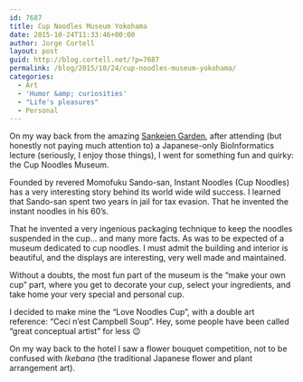 ```yaml
---
id: 7687
title: Cup Noodles Museum Yokohama
date: 2015-10-24T11:33:46+00:00
author: Jorge Cortell
layout: post
guid: http://blog.cortell.net/?p=7687
permalink: /blog/2015/10/24/cup-noodles-museum-yokohama/
categories:
  - Art
  - 'Humor &amp; curiosities'
  - "Life's pleasures"
  - Personal
---
```


  
On my way back from the amazing [Sankeien Garden](http://blog.cortell.net/blog/2015/10/20/sankeien-garden-yokohama/), after attending (but honestly not paying much attention to) a Japanese-only BioInformatics lecture (seriously, I enjoy those things), I went for something fun and quirky: the Cup Noodles Museum.

Founded by revered Momofuku Sando-san, Instant Noodles (Cup Noodles) has a very interesting story behind its world wide wild success. I learned that Sando-san spent two years in jail for tax evasion. That he invented the instant noodles in his 60’s.

That he invented a very ingenious packaging technique to keep the noodles suspended in the cup… and many more facts. As was to be expected of a museum dedicated to cup noodles. I must admit the building and interior is beautiful, and the displays are interesting, very well made and maintained.

Without a doubts, the most fun part of the museum is the “make your own cup” part, where you get to decorate your cup, select your ingredients, and take home your very special and personal cup.

I decided to make mine the “Love Noodles Cup”, with a double art reference: “Ceci n’est Campbell Soup”. Hey, some people have been called “great conceptual artist” for less 😉

On my way back to the hotel I saw a flower bouquet competition, not to be confused with _Ikebana_ (the traditional Japanese flower and plant arrangement art).